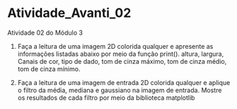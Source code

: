 # Atividade_Avanti_02

Atividade 02 do Módulo 3

1. Faça a leitura de uma imagem 2D colorida qualquer e apresente as informações listadas abaixo por meio da função
print(). altura, largura, Canais de cor, tipo de dado, tom de cinza máximo, tom de cinza médio, tom de cinza mínimo.

2. Faça a leitura de uma imagem de entrada 2D colorida qualquer e aplique o filtro da média, mediana e gaussiano na imagem de entrada.
Mostre os resultados de cada filtro por meio da biblioteca matplotlib
